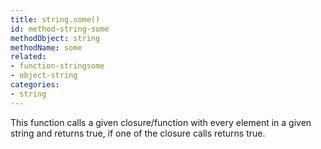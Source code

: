 ```yaml
---
title: string.some()
id: method-string-some
methodObject: string
methodName: some
related:
- function-stringsome
- object-string
categories:
- string
---
```


This function calls a given closure/function with every element in a given string and returns true, if one of the closure calls returns true.